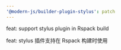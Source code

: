 ```yaml
---
'@modern-js/builder-plugin-stylus': patch
---
```


feat: support stylus plugin in Rspack build

feat: stylus 插件支持在 Rspack 构建时使用
